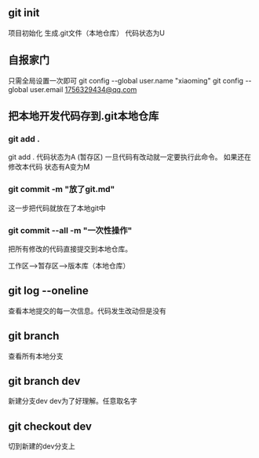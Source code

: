 ## git init 

项目初始化 生成.git文件（本地仓库）
代码状态为U

## 自报家门
只需全局设置一次即可
git config --global user.name "xiaoming"
git config --global user.email 1756329434@qq.com


## 把本地开发代码存到.git本地仓库

### git add . 
git add . 代码状态为A (暂存区) 一旦代码有改动就一定要执行此命令。
如果还在修改本代码 状态有A变为M
### git commit -m "放了git.md"

这一步把代码就放在了本地git中
### git commit --all -m "一次性操作"
把所有修改的代码直接提交到本地仓库。

工作区-->暂存区-->版本库（本地仓库）
## git log --oneline
查看本地提交的每一次信息。代码发生改动但是没有

## git branch
查看所有本地分支

## git branch dev
新建分支dev dev为了好理解。任意取名字

## git checkout dev 
切到新建的dev分支上








